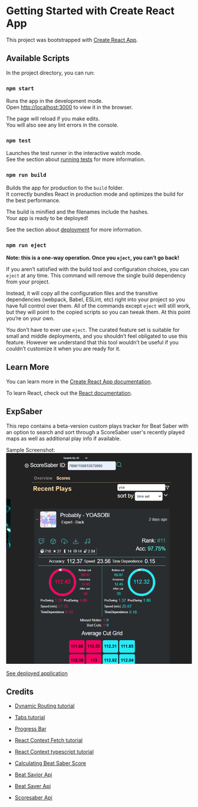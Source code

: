 # Getting Started with Create React App

This project was bootstrapped with [Create React App](https://github.com/facebook/create-react-app).

## Available Scripts

In the project directory, you can run:

### `npm start`

Runs the app in the development mode.\
Open [http://localhost:3000](http://localhost:3000) to view it in the browser.

The page will reload if you make edits.\
You will also see any lint errors in the console.

### `npm test`

Launches the test runner in the interactive watch mode.\
See the section about [running tests](https://facebook.github.io/create-react-app/docs/running-tests) for more information.

### `npm run build`

Builds the app for production to the `build` folder.\
It correctly bundles React in production mode and optimizes the build for the best performance.

The build is minified and the filenames include the hashes.\
Your app is ready to be deployed!

See the section about [deployment](https://facebook.github.io/create-react-app/docs/deployment) for more information.

### `npm run eject`

**Note: this is a one-way operation. Once you `eject`, you can’t go back!**

If you aren’t satisfied with the build tool and configuration choices, you can `eject` at any time. This command will remove the single build dependency from your project.

Instead, it will copy all the configuration files and the transitive dependencies (webpack, Babel, ESLint, etc) right into your project so you have full control over them. All of the commands except `eject` will still work, but they will point to the copied scripts so you can tweak them. At this point you’re on your own.

You don’t have to ever use `eject`. The curated feature set is suitable for small and middle deployments, and you shouldn’t feel obligated to use this feature. However we understand that this tool wouldn’t be useful if you couldn’t customize it when you are ready for it.

## Learn More

You can learn more in the [Create React App documentation](https://facebook.github.io/create-react-app/docs/getting-started).

To learn React, check out the [React documentation](https://reactjs.org/).


## ExpSaber
This repo contains a beta-version custom plays tracker for Beat Saber with an option to search and sort through a ScoreSaber user's recently played maps as well as additional play info if available. 

Sample Screenshot:
![Sample Screenshot](screenshot.png)

[See deployed application](https://exp-saber.netlify.app/)


## Credits
* [Dynamic Routing tutorial](https://programming.vip/docs/using-typescript-to-write-react-router-5.html) 
* [Tabs tutorial](https://medium.com/weekly-webtips/create-basic-tabs-component-react-typescript-231a2327f7b6)
* [Progress Bar](https://dev.to/ramonak/react-how-to-create-a-custom-progress-bar-component-in-5-minutes-2lcl)
* [React Context Fetch tutorial](https://wanago.io/2020/09/28/react-context-api-hooks-typescript/)
* [React Context typescript tutorial](https://codesandbox.io/s/react-ts-complex-context-function-f1cv4?fontsize=14&hidenavigation=1&theme=dark&file=/src/index.tsx:0-1402)


* [Calculating Beat Saber Score](https://www.reddit.com/r/beatsaber/comments/kswak5/how_to_calculate_the_highest_possible_score_of/)

* [Beat Savior Api](https://github.com/Mystogan98/BeatSaviorData)
* [Beat Saver Api](https://api.beatsaver.com/docs/index.html?url=./swagger.json)
* [Scoresaber Api](https://scoresaber.com/)
